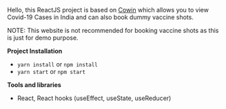 Hello, this ReactJS project is based on [Cowin](https://www.cowin.gov.in/home) which allows you to view Covid-19 Cases in India and can also book dummy vaccine shots.

NOTE: This website is not recommended for booking vaccine shots as this is just for demo purpose.

**Project Installation**

- `yarn install` or `npm install`
- `yarn start` or `npm start`

**Tools and libraries**

- React, React hooks (useEffect, useState, useReducer)